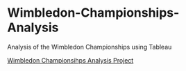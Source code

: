 # Wimbledon-Championships-Analysis
Analysis of the Wimbledon Championships using Tableau

[Wimbledon Championsihps Analysis Project](https://public.tableau.com/app/profile/jackson.wang8650/viz/WimbledonChampionshipsAnalysisProject/GeographicMap)
